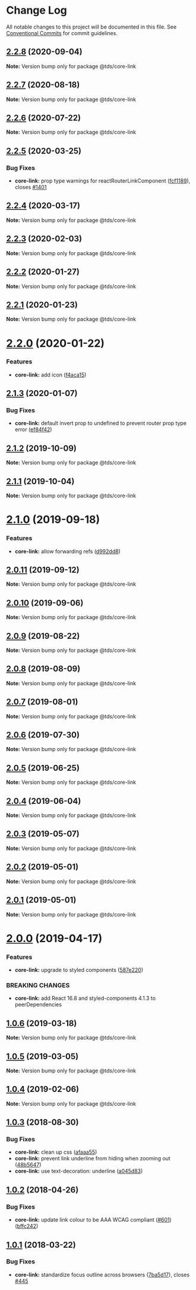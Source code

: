 # Change Log

All notable changes to this project will be documented in this file.
See [Conventional Commits](https://conventionalcommits.org) for commit guidelines.

## [2.2.8](https://github.com/telusdigital/tds/compare/@tds/core-link@2.2.7...@tds/core-link@2.2.8) (2020-09-04)

**Note:** Version bump only for package @tds/core-link





## [2.2.7](https://github.com/telusdigital/tds/compare/@tds/core-link@2.2.6...@tds/core-link@2.2.7) (2020-08-18)

**Note:** Version bump only for package @tds/core-link





## [2.2.6](https://github.com/telusdigital/tds/compare/@tds/core-link@2.2.5...@tds/core-link@2.2.6) (2020-07-22)

**Note:** Version bump only for package @tds/core-link





## [2.2.5](https://github.com/telusdigital/tds/compare/@tds/core-link@2.2.4...@tds/core-link@2.2.5) (2020-03-25)


### Bug Fixes

* **core-link:** prop type warnings for reactRouterLinkComponent ([fcf1189](https://github.com/telusdigital/tds/commit/fcf1189827ad37ee3429e970019c87e6783f40b0)), closes [#1401](https://github.com/telusdigital/tds/issues/1401)





## [2.2.4](https://github.com/telusdigital/tds/compare/@tds/core-link@2.2.3...@tds/core-link@2.2.4) (2020-03-17)

**Note:** Version bump only for package @tds/core-link





## [2.2.3](https://github.com/telusdigital/tds/compare/@tds/core-link@2.2.2...@tds/core-link@2.2.3) (2020-02-03)

**Note:** Version bump only for package @tds/core-link





## [2.2.2](https://github.com/telusdigital/tds/compare/@tds/core-link@2.2.1...@tds/core-link@2.2.2) (2020-01-27)

**Note:** Version bump only for package @tds/core-link





## [2.2.1](https://github.com/telusdigital/tds/compare/@tds/core-link@2.2.0...@tds/core-link@2.2.1) (2020-01-23)

**Note:** Version bump only for package @tds/core-link





# [2.2.0](https://github.com/telusdigital/tds/compare/@tds/core-link@2.1.3...@tds/core-link@2.2.0) (2020-01-22)


### Features

* **core-link:** add icon ([f4aca15](https://github.com/telusdigital/tds/commit/f4aca15))





## [2.1.3](https://github.com/telusdigital/tds/compare/@tds/core-link@2.1.2...@tds/core-link@2.1.3) (2020-01-07)


### Bug Fixes

* **core-link:** default invert prop to undefined to prevent router prop type error ([ef84f42](https://github.com/telusdigital/tds/commit/ef84f42))





## [2.1.2](https://github.com/telusdigital/tds/compare/@tds/core-link@2.1.1...@tds/core-link@2.1.2) (2019-10-09)

**Note:** Version bump only for package @tds/core-link





## [2.1.1](https://github.com/telusdigital/tds/compare/@tds/core-link@2.1.0...@tds/core-link@2.1.1) (2019-10-04)

**Note:** Version bump only for package @tds/core-link





# [2.1.0](https://github.com/telusdigital/tds/compare/@tds/core-link@2.0.11...@tds/core-link@2.1.0) (2019-09-18)


### Features

* **core-link:** allow forwarding refs ([d992dd8](https://github.com/telusdigital/tds/commit/d992dd8))





## [2.0.11](https://github.com/telusdigital/tds/compare/@tds/core-link@2.0.10...@tds/core-link@2.0.11) (2019-09-12)

**Note:** Version bump only for package @tds/core-link





## [2.0.10](https://github.com/telusdigital/tds/compare/@tds/core-link@2.0.9...@tds/core-link@2.0.10) (2019-09-06)

**Note:** Version bump only for package @tds/core-link





## [2.0.9](https://github.com/telusdigital/tds/compare/@tds/core-link@2.0.8...@tds/core-link@2.0.9) (2019-08-22)

**Note:** Version bump only for package @tds/core-link





## [2.0.8](https://github.com/telusdigital/tds/compare/@tds/core-link@2.0.7...@tds/core-link@2.0.8) (2019-08-09)

**Note:** Version bump only for package @tds/core-link





## [2.0.7](https://github.com/telusdigital/tds/compare/@tds/core-link@2.0.6...@tds/core-link@2.0.7) (2019-08-01)

**Note:** Version bump only for package @tds/core-link





## [2.0.6](https://github.com/telusdigital/tds/compare/@tds/core-link@2.0.5...@tds/core-link@2.0.6) (2019-07-30)

**Note:** Version bump only for package @tds/core-link





## [2.0.5](https://github.com/telusdigital/tds/compare/@tds/core-link@2.0.4...@tds/core-link@2.0.5) (2019-06-25)

**Note:** Version bump only for package @tds/core-link





## [2.0.4](https://github.com/telusdigital/tds/compare/@tds/core-link@2.0.3...@tds/core-link@2.0.4) (2019-06-04)

**Note:** Version bump only for package @tds/core-link

## [2.0.3](https://github.com/telusdigital/tds/compare/@tds/core-link@2.0.2...@tds/core-link@2.0.3) (2019-05-07)

**Note:** Version bump only for package @tds/core-link

## [2.0.2](https://github.com/telusdigital/tds/compare/@tds/core-link@2.0.1...@tds/core-link@2.0.2) (2019-05-01)

**Note:** Version bump only for package @tds/core-link

## [2.0.1](https://github.com/telusdigital/tds/compare/@tds/core-link@2.0.0...@tds/core-link@2.0.1) (2019-05-01)

**Note:** Version bump only for package @tds/core-link

# [2.0.0](https://github.com/telusdigital/tds/compare/@tds/core-link@1.0.6...@tds/core-link@2.0.0) (2019-04-17)

### Features

- **core-link:** upgrade to styled components ([587e220](https://github.com/telusdigital/tds/commit/587e220))

### BREAKING CHANGES

- **core-link:** add React 16.8 and styled-components 4.1.3 to peerDependencies

## [1.0.6](https://github.com/telusdigital/tds/compare/@tds/core-link@1.0.5...@tds/core-link@1.0.6) (2019-03-18)

**Note:** Version bump only for package @tds/core-link

## [1.0.5](https://github.com/telusdigital/tds/compare/@tds/core-link@1.0.4...@tds/core-link@1.0.5) (2019-03-05)

**Note:** Version bump only for package @tds/core-link

## [1.0.4](https://github.com/telusdigital/tds/compare/@tds/core-link@1.0.3...@tds/core-link@1.0.4) (2019-02-06)

**Note:** Version bump only for package @tds/core-link

<a name="1.0.3"></a>

## [1.0.3](https://github.com/telusdigital/tds/compare/@tds/core-link@1.0.2...@tds/core-link@1.0.3) (2018-08-30)

### Bug Fixes

- **core-link:** clean up css ([afaaa55](https://github.com/telusdigital/tds/commit/afaaa55))
- **core-link:** prevent link underline from hiding when zooming out ([48b5647](https://github.com/telusdigital/tds/commit/48b5647))
- **core-link:** use text-decoration: underline ([a045d83](https://github.com/telusdigital/tds/commit/a045d83))

<a name="1.0.2"></a>

## [1.0.2](https://github.com/telusdigital/tds/compare/@tds/core-link@1.0.1...@tds/core-link@1.0.2) (2018-04-26)

### Bug Fixes

- **core-link:** update link colour to be AAA WCAG compliant ([#601](https://github.com/telusdigital/tds/issues/601)) ([bffc242](https://github.com/telusdigital/tds/commit/bffc242))

<a name="1.0.1"></a>

## [1.0.1](https://github.com/telusdigital/tds/compare/@tds/core-link@1.0.0...@tds/core-link@1.0.1) (2018-03-22)

### Bug Fixes

- **core-link:** standardize focus outline across browsers ([7ba5d17](https://github.com/telusdigital/tds/commit/7ba5d17)), closes [#445](https://github.com/telusdigital/tds/issues/445)
